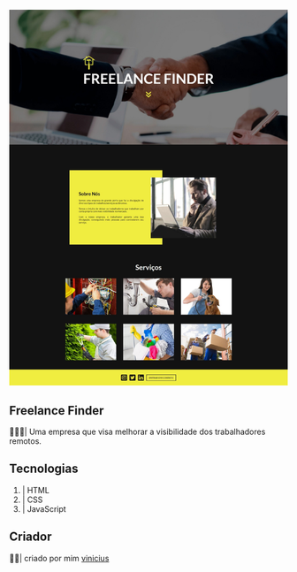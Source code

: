 <p align="center">
  <img alt="" src="print-page.jpeg">
</p>

## Freelance Finder

👨🏻‍💼| Uma empresa que visa melhorar a visibilidade dos trabalhadores remotos.

## Tecnologias

<ol>
  <li>| HTML</li>
  <li>| CSS</li>
  <li>| JavaScript</li>
</ol>

## Criador

👦🏻| criado por mim [vinicius](https://instagram.com/viniciusw._)
